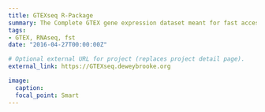 ```yaml
---
title: GTEXseq R-Package
summary: The Complete GTEX gene expression dataset meant for fast access.
tags:
- GTEX, RNAseq, fst
date: "2016-04-27T00:00:00Z"

# Optional external URL for project (replaces project detail page).
external_link: https://GTEXseq.deweybrooke.org

image:
  caption: 
  focal_point: Smart
---
```

